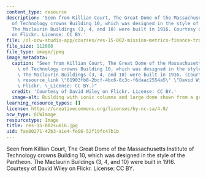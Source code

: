 ```yaml
---
content_type: resource
description: 'Seen from Killian Court, The Great Dome of the Massachusetts Institute
  of Technology crowns Building 10, which was designed in the style of the Pantheon.
  The Maclaurin Buildings (3, 4, and 10) were built in 1916. Courtesy of David Wiley
  on Flickr. License: CC BY.'
file: /ol-ocw-studio-app/courses/res-15-002-mission-metrics-finance-training-for-federal-credit-program-professionals-summer-2016/fae8027142b3a1e4fe8652f19fc47b1b_res-15-002sum16.jpg
file_size: 112608
file_type: image/jpeg
image_metadata:
  caption: "Seen from Killian Court, The Great Dome of the Massachusetts Institute\
    \ of Technology crowns Building 10, which was designed in the style of the Pantheon.\
    \ The Maclaurin Buildings (3, 4, and 10) were built in 1916. (Courtesy of {{%\
    \ resource_link \"61903fb8-2bcf-4bc6-8c3c-f6daac2554a5\" \"David Wiley\" %}} on\
    \ Flickr. \_License: CC BY.)"
  credit: 'Courtesy of David Wiley on Flickr. License: CC BY.'
  image-alt: Building with ionic columns and large dome shown from a grassy courtyard.
learning_resource_types: []
license: https://creativecommons.org/licenses/by-nc-sa/4.0/
ocw_type: OCWImage
resourcetype: Image
title: res-15-002sum16.jpg
uid: fae80271-42b3-a1e4-fe86-52f19fc47b1b
---
```

Seen from Killian Court, The Great Dome of the Massachusetts Institute of Technology crowns Building 10, which was designed in the style of the Pantheon. The Maclaurin Buildings (3, 4, and 10) were built in 1916. Courtesy of David Wiley on Flickr. License: CC BY.